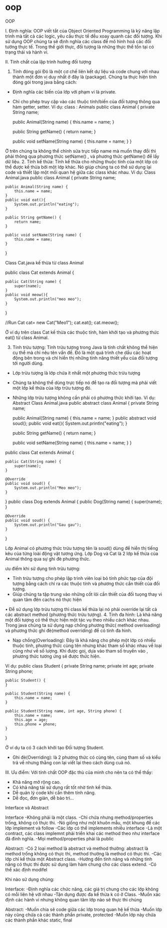 # oop

OOP

I.	Định nghĩa: OOP viết tắt của Object Oriented Programming là kỹ năng lập trình mà tất cả các logic, yêu cầu thực tế đều xoay quanh các đối tượng.
Khi sử dụng OOP chúng ta sẽ định nghĩa các class để mô hình hoá các đối tướng thực tế. Trong thế giới thực, đối tượng là những thực thể tồn tại có trạng thái và hành vi.

II.	Tính chất của lập trình hướng đối tượng
1.	Tính đóng gói
Đó là một cơ chế liên kết dự liệu và code chung với nhau thành một đơn vị duy nhất ở đây là (package). 
Chúng ta thực hiện tính đóng gói trong java bằng cách:
-	Định nghĩa các biến của lớp với phạm vi là private.
-	Chỉ cho phép truy cập vào các thuộc tính/biến của đối tượng thông qua hàm getter, setter.
Ví dụ: 
class : Animals
public class Animal {
    private String name;

    public Animal(String name) {
        this.name = name;
    }

    public String getName() {
        return name;
    }

    public void setName(String name) {
        this.name = name;
    }
}

Ở trên chúng ta không thể chỉnh sửa trực tiếp name mà muốn thay đổi thì phải thông qua phương thức setName() , và phương thức getName() để lấy dữ liệu.
2.	Tính kế thừa: 
Tính kế thừa cho những thuộc tính của một lớp có thể được kế thừa bởi một lớp khác. Nó giúp chúng ta có thể sử dụng lại code và thiết lập một mối quan hệ giữa các class khác nhau. 
Ví dụ: 
Class Animal.java
public class Animal {
    private String name;

    public Animal(String name) {
        this.name = name;
    }
    public void eat(){
        System.out.println("eating");
    }

    public String getName() {
        return name;
    }

    public void setName(String name) {
        this.name = name;
    }
}


Class Cat.java kế thừa từ class Animal

public class Cat extends Animal {

    public Cat(String name) {
        super(name);
    }
    public void meow(){
        System.out.println("meo meo");
    }
}

//Run 
Cat cat= new Cat("Meo1");
cat.eat();
cat.meow();

Ở ví dụ trên class Cat kế thừa các thuộc tính, hàm khởi tạo và phương thức eat() từ class Animal.

3.	Tính trừu tượng:
Tính trừu tượng trong Java là tính chất không thể hiện cụ thể mà chỉ nêu tên vấn đề. Đó là một quá trình che dấu các hoạt động bên trong và chỉ hiển thị những tính năng thiết yếu của đối tượng tới người dùng.
-	Lớp trừu tượng là lớp chứa ít nhất một phương thức trừu tượng
-	Chúng ta không thể dùng trực tiếp nó để tạo ra đối tượng mà phải viết một lớp kế thừa của lớp trừu tượng đó.
-	Những lớp trừu tượng không cần phải có phương thức khởi tạo.
Ví dụ:
Abstract Class Animal.java
public abstract class Animal {
    private String name;

    public Animal(String name) {
        this.name = name;
    }
    public abstract void soud();
    public void eat(){
        System.out.println("eating");
    }

    public String getName() {
        return name;
    }

    public void setName(String name) {
        this.name = name;
    }
}

public class Cat extends Animal {

    public Cat(String name) {
        super(name);
    }

    @Override
    public void soud() {
        System.out.println("Meo meo");
    }

}
public class Dog extends Animal {
    public Dog(String name) {
        super(name);
    }

    @Override
    public void soud() {
        System.out.println("Gau gau");
    }

}


Lớp Animal có phương thức trừu tượng tên là soud() dùng để hiển thị tiếng kêu của từng loài động vật tương ứng. Lớp Dog và Cat là 2 lớp kế thừa của Animal thông qua sự ghi đè phương thức.

ưu điểm khi sử dụng tính trừu tượng:
-	Tính trừu tượng cho phép lập trình viên loại bỏ tính phức tạp của đội tượng bằng cách chỉ ra các thuộc tính và phương thức cần thiết của đối tượng.
-	Giúp chúng ta tập trung vào những cốt lõi cần thiết của đối tuọng thay vì quan tâm đên cachs nó thực hiện

•	Để sử dụng lớp trừu tượng thì class kế thừa lại nó phải override lại tất cả các abstract method (phương thức trừu tượng).
4.	Tính đa hình:
Là khả năng một đối tượng có thể thực hiện một tác vụ theo nhiều cách khác nhau.
Trong java chúng ta sử dụng nạp chồng phương thức( method overloading) và phương thức ghi đè(method overriding) để có tính đa hình.
-	Nạp chồng(Overloading): Đây là khả năng cho phép một lớp có nhiều thuộc tính, phương thức cùng tên nhưng khác tham số khác nhau về loại cũng như về số lượng. Khi được goị, dựa vào tham số truyền vào , phương thức tương ứng sẽ được thức hiện.

Ví dụ: 
public class Student {
    private String name;
    private int age;
    private String phone;

    public Student() {
    }

    public Student(String name) {
        this.name = name;
    }

    public Student(String name, int age, String phone) {
        this.name = name;
        this.age = age;
        this.phone = phone;
    }
}

Ở ví dụ ta có 3 cách khởi tạo Đối tượng Student.

-	Ghi đè(Overriding): là 2 phương thức có cùng tên, cùng tham số và kiểu trả về nhưng thằng con lại viết lại theo cách dùng cuả nó.

III.	Ưu điểm: Với tính chất OOP đặc thù của mình cho nên ta có thể thấy:
-	Khả năng mở rộng cao.
-	Có khả năng tái sử dụng rất tốt nhờ tình kế thừa.
-	Dễ quản lý code khi cần thêm tính năng.
-	Dễ đọc, đơn giản, dễ bảo trì…



Interface và Abstract

Interface
-Không phải là một class.
-Chỉ chứa nhưng method/properties trống, không có thực thi.
-Nó giống như một khuôn mẫu, một khung để các lớp implement và follow
-Các lớp có thể implements nhiều interface
-Là một contract, các class implemnt phải triển khai các method theo như interface đã đinh nghĩa.
-Mọi method/properties phải là public	

Abstract:
-Có 2 loại method là abstract và method thường: abstract là method trống không có thực thi, method thường là method có thực thi.
-Các lớp chỉ kế thừa một Abstract class.
-Hướng đến tính năng và những tính năng có thực thi được sử dụng làm hàm chung cho các class extend.
-Có thể xác định modifel

Khi nào sử dụng chúng:

Interface: 
-Định nghĩa các chức năng, các giá trị chung cho các lớp không có mỗi liên hệ với nhau
-Tận dụng được đa kế thừa k có ở Class.
-Muốn xác định các hành vi nhưng không quan tâm lớp nào sẽ thực thi chúng

Abstract: 
-Muốn chia sẽ code giữa các lớp trong quan hệ kế thừa
-Muốn lớp này cũng chứa cả các thành phần private, protected
-Muốn lớp này chứa các thành phần khác static, final 
